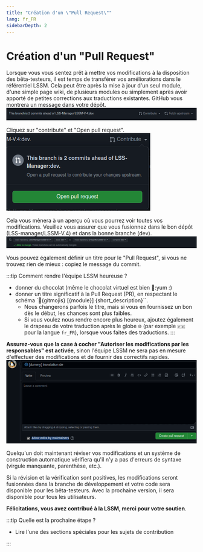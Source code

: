 ```yaml
---
title: "Création d'un \"Pull Request\""
lang: fr_FR
sidebarDepth: 2
---
```


# Création d'un "Pull Request"

Lorsque vous vous sentez prêt à mettre vos modifications à la disposition des bêta-testeurs, il est temps de transférer vos améliorations dans le référentiel LSSM.
Cela peut être après la mise à jour d'un seul module, d'une simple page wiki, de plusieurs modules ou simplement après avoir apporté de petites corrections aux traductions existantes.
GitHub vous montrera un message dans votre dépôt.
![](../images/contributing/prs/GH_create_pr.png)

Cliquez sur "contribute" et "Open pull request".
![](../images/contributing/prs/GH_create_pr_2.png)

Cela vous mènera à un aperçu où vous pourrez voir toutes vos modifications. Veuillez vous assurer que vous fusionnez dans le bon dépôt (LSS-manager/LSSM-V.4) et dans la bonne branche (dev).
![](../images/contributing/prs/GH_create_pr_3.png)

Vous pouvez également définir un titre pour le "Pull Request", si vous ne trouvez rien de mieux : copiez le message du commit.

:::tip Comment rendre l'équipe LSSM heureuse ?
* donner du chocolat (même le chocolat virtuel est bien :chocolate_bar::yum :)
* donner un titre significatif à la Pull Request (PR), en respectant le schéma `🔀{gitmojis} [{module}] {short_description}``.
    * Nous changerons parfois le titre, mais si vous en fournissez un bon dès le début, les chances sont plus faibles.
    * Si vous voulez nous rendre encore plus heureux, ajoutez également le drapeau de votre traduction après le globe `🌐` (par exemple `🇫🇷` pour la langue `fr_FR`), lorsque vous faites des traductions.
:::

**Assurez-vous que la case à cocher "Autoriser les modifications par les responsables" est activée**, sinon l'équipe LSSM ne sera pas en mesure d'effectuer des modifications et de fournir des correctifs rapides.
![](../images/contributing/prs/GH_create_pr_4.png)

Quelqu'un doit maintenant réviser vos modifications et un système de construction automatique vérifiera qu'il n'y a pas d'erreurs de syntaxe (virgule manquante, parenthèse, etc.).

Si la révision et la vérification sont positives, les modifications seront fusionnées dans la branche de développement et votre code sera disponible pour les bêta-testeurs. Avec la prochaine version, il sera disponible pour tous les utilisateurs.

**Félicitations, vous avez contribué à la LSSM, merci pour votre soutien**.

:::tip Quelle est la prochaine étape ?
* Lire l'une des sections spéciales pour les sujets de contribution

:::
